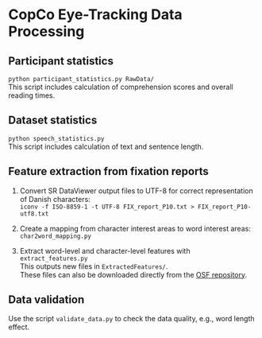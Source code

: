 # CopCo Eye-Tracking Data Processing

## Participant statistics
`python participant_statistics.py RawData/`  
This script includes calculation of comprehension scores and overall reading times. 

## Dataset statistics
`python speech_statistics.py`  
This script includes calculation of text and sentence length.

## Feature extraction from fixation reports

1. Convert SR DataViewer output files to UTF-8 for correct representation of Danish characters:  
`iconv -f ISO-8859-1 -t UTF-8 FIX_report_P10.txt > FIX_report_P10-utf8.txt`

2. Create a mapping from character interest areas to word interest areas:  
`char2word_mapping.py`

3. Extract word-level and character-level features with
`extract_features.py`  
This outputs new files in `ExtractedFeatures/`.  
These files can also be downloaded directly from the [OSF repository](https://osf.io/ud8s5/).



## Data validation

Use the script `validate_data.py` to check the data quality, e.g., word length effect.


